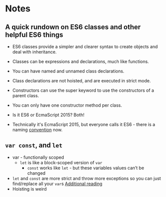 # Notes
## A quick rundown on ES6 classes and other helpful ES6 things

* ES6 classes provide a simpler and clearer syntax to create objects and deal with inheritance.
* Classes can be expressions and declarations, much like functions.
* You can have named and unnamed class declarations.
* Class declarations are not hoisted, and are executed in strict mode.
* Constructors can use the super keyword to use the constructors of a parent class.
* You can only have one constructor method per class.

* Is it ES6 or EcmaScript 2015? Both!
*  Technically it's EcmaScript 2015, but everyone calls it ES6 - there is a naming [convention](https://tc39.github.io/process-document/) now.

## ```var const```, and ```let```

* var - functionally scoped
  * ```let``` is like a block-scoped version of ```var```
    * ```const``` works like ```let``` - but these variables values can’t be changed
* ```let``` and ```const``` are more strict and throw more exceptions so you can just find/replace all your ```var```s
[Additional reading](http://stackoverflow.com/questions/34564403/what-is-block-scope-function-ecmascript-6-compare-with-ecmascript-5)
* Hoisting is weird
